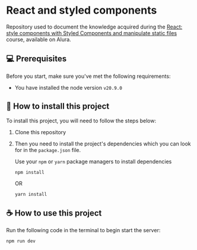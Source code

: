 # React and styled components

Repository used to document the knowledge acquired during the [React: style components with Styled Components and manipulate static files](https://cursos.alura.com.br/course/react-estilize-componentes-styled-components-manipule-arquivos-estaticos) course, available on Alura.

## 💻 Prerequisites

Before you start, make sure you've met the following requirements:

- You have installed the node version `v20.9.0`

## 🚀 How to install this project

To install this project, you will need to follow the steps below:

1. Clone this repository
2. Then you need to install the project's dependencies which you can look for in the `package.json` file.

   Use your `npm` or `yarn` package managers to install dependencies

   ```
   npm install
   ```

   OR

   ```
   yarn install
   ```

## ☕ How to use this project

Run the following code in the terminal to begin start the server:

```
npm run dev
```
